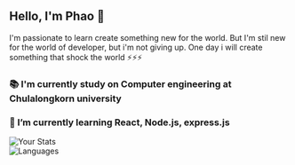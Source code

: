 ## Hello, I'm Phao 👋
I'm passionate to learn create something new for the world. But I'm stil new for the world of developer, but i'm not giving up. One day i will create something that shock the world ⚡⚡⚡

### 📚 I'm currently study on Computer engineering at Chulalongkorn university  
### 🌱 I’m currently learning React, Node.js, express.js  

![Your Stats](https://github-readme-stats.vercel.app/api?username=PhoengZ&show_icons=true&count_private=true&bg_color=000000)  
![Languages](https://github-readme-stats.vercel.app/api/top-langs/?username=PhoengZ&layout=compact&langs_count=10&bg_color=000000)


<!--
**PhoengZ/PhoengZ** is a ✨ _special_ ✨ repository because its `README.md` (this file) appears on your GitHub profile.

Here are some ideas to get you started:

- 🔭 I’m currently working on ...
- 🌱 I’m currently learning ...
- 👯 I’m looking to collaborate on ...
- 🤔 I’m looking for help with ...
- 💬 Ask me about ...
- 📫 How to reach me: ...
- 😄 Pronouns: ...
- ⚡ Fun fact: ...
-->
